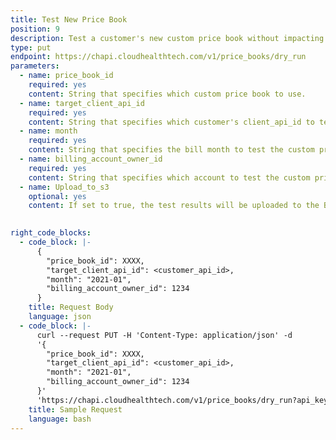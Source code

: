 ```yaml
---
title: Test New Price Book
position: 9
description: Test a customer's new custom price book without impacting the customer's CloudHealth environment. The test results are emailed to the email address specified in the partner CloudHealth account profile. See [Understand Price Book Test Results](#price-book_understand-price-book-test-results).
type: put
endpoint: https://chapi.cloudhealthtech.com/v1/price_books/dry_run
parameters:
  - name: price_book_id
    required: yes
    content: String that specifies which custom price book to use.
  - name: target_client_api_id
    required: yes
    content: String that specifies which customer's client_api_id to test the custom price book on.
  - name: month
    required: yes
    content: String that specifies the bill month to test the custom price book on.
  - name: billing_account_owner_id
    required: yes
    content: String that specifies which account to test the custom price book on.
  - name: Upload_to_s3
    optional: yes
    content: If set to true, the test results will be uploaded to the Bill Generation S3 bucket configured in the UI under **Setup** > **Admin** > **Settings**, within the ‘cpb-dryrun-results' directory. The default value is false.  
    

right_code_blocks:
  - code_block: |-
      {
        "price_book_id": XXXX,
        "target_client_api_id": <customer_api_id>,
        "month": "2021-01",
        "billing_account_owner_id": 1234
      }
    title: Request Body
    language: json
  - code_block: |-
      curl --request PUT -H 'Content-Type: application/json' -d
      '{
        "price_book_id": XXXX,
        "target_client_api_id": <customer_api_id>,
        "month": "2021-01",
        "billing_account_owner_id": 1234
      }'
      'https://chapi.cloudhealthtech.com/v1/price_books/dry_run?api_key=<your_api_key>'
    title: Sample Request
    language: bash
---
```

